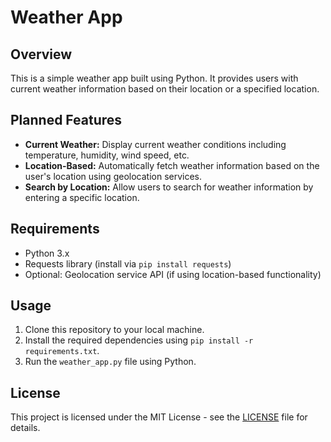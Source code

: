 # Weather App

## Overview
This is a simple weather app built using Python. It provides users with current weather information based on their location or a specified location.

## Planned Features
- **Current Weather:** Display current weather conditions including temperature, humidity, wind speed, etc.
- **Location-Based:** Automatically fetch weather information based on the user's location using geolocation services.
- **Search by Location:** Allow users to search for weather information by entering a specific location.

## Requirements
- Python 3.x
- Requests library (install via `pip install requests`)
- Optional: Geolocation service API (if using location-based functionality)

## Usage
1. Clone this repository to your local machine.
2. Install the required dependencies using `pip install -r requirements.txt`.
3. Run the `weather_app.py` file using Python.

## License
This project is licensed under the MIT License - see the [LICENSE](LICENSE) file for details.